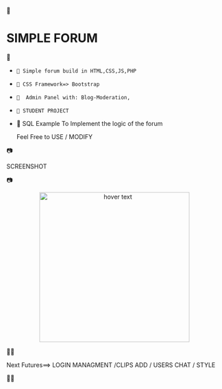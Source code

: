 💬<h1>SIMPLE FORUM</h1>💬

<ul>

  <li>

    🛑 Simple forum build in HTML,CSS,JS,PHP

  </li>

  <li>
  
    🛑 CSS Framework=> Bootstrap
  
  </li>
  
  <li>

    🛑  Admin Panel with: Blog-Moderation,

  </li>

  <li>

    🛑 STUDENT PROJECT

  </li>

  <li>

  🛑  SQL Example To Implement the logic of the forum

</li>

<p> Feel Free to USE / MODIFY </p></strong>

</ul>
📷<p>SCREENSHOT</p>📷
<p align="center">
  
  <img src="https://github.com/Mus9617/Forum/assets/70225456/44c6e321-69c3-4654-82cc-5c782594670f" width="350" title="hover text">
</p>
<storng>
👷‍♀️<p> Next Futures==> LOGIN MANAGMENT /CLIPS ADD / USERS CHAT / STYLE </p> 🧑‍🏭
</storng>
